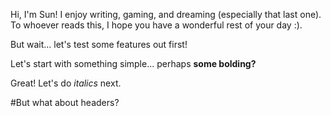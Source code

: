 Hi, I'm Sun! I enjoy writing, gaming, and dreaming (especially that last one). To whoever reads this, I hope you have a wonderful rest of your day :).

But wait... let's test some features out first!

Let's start with something simple... perhaps **some bolding?**

Great! Let's do _italics_ next.

#But what about headers?
